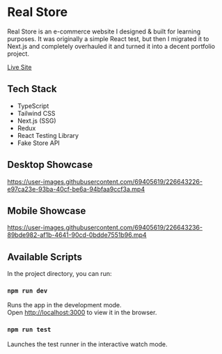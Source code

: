 # Real Store

Real Store is an e-commerce website I designed & built for learning purposes. It was originally a simple React test, but then I migrated it to Next.js and completely overhauled it and turned it into a decent portfolio project.

[Live Site](https://real-store.sanberk.dev/)

## Tech Stack
- TypeScript
- Tailwind CSS
- Next.js (SSG)
- Redux
- React Testing Library
- Fake Store API

## Desktop Showcase
https://user-images.githubusercontent.com/69405619/226643226-e97ca23e-93ba-40cf-be6a-94bfaa9ccf3a.mp4


## Mobile Showcase
https://user-images.githubusercontent.com/69405619/226643236-89bde982-af1b-4641-90cd-0bdde7551b96.mp4

## Available Scripts

In the project directory, you can run:

### `npm run dev`

Runs the app in the development mode.\
Open [http://localhost:3000](http://localhost:3000) to view it in the browser.

### `npm run test`

Launches the test runner in the interactive watch mode.
